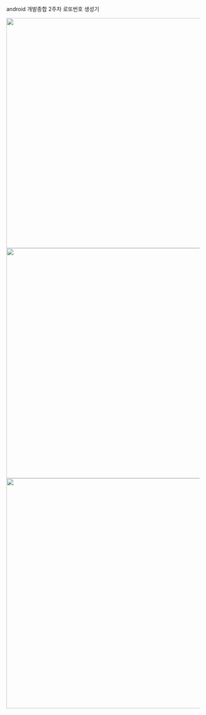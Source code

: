 android 개발종합 2주차 
로또번호 생성기

<img src="https://github.com/kdbswo/MyLotto/assets/75184363/14c5d1c4-1f75-41ad-9bd7-34b388bfb16a" weith=300dp height=600dp />
<img src="https://github.com/kdbswo/MyLotto/assets/75184363/10029358-4cb7-48c9-811a-5f3155dfb571" weith=300dp height=600dp />
<img src="https://github.com/kdbswo/MyLotto/assets/75184363/7248133d-58c8-45b0-a12f-eca1c7455bed" weith=300dp height=600dp />
